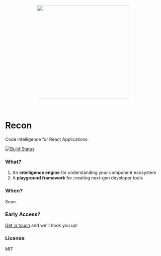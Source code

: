<p>&nbsp;</p>
<p align="center">
<img src="http://i.imgur.com/BRdEVYW.png" width="300px" />
</p>
<p>&nbsp;</p>

Recon
=====

Code Intelligence for React Applications.

[![Build Status](https://travis-ci.org/recon-js/recon.svg?branch=master)](https://travis-ci.org/recon-js/recon)

### What?

1. An **intelligence engine** for understanding your component ecosystem
2. A **playground framework** for creating next-gen developer tools

### When?

Soon.

### Early Access?

[Get in touch](http://twitter.com/chrisui) and we'll hook you up!

### License

MIT
